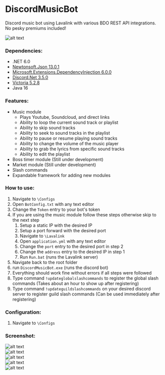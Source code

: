 # DiscordMusicBot
Discord music bot using Lavalink with various BDO REST API integrations.  
No pesky premiums included!  

![alt text](https://i.imgur.com/MyxkHR2.png)  

### Dependencies:  
- .NET 6.0  
- [Newtonsoft.Json 13.0.1](https://www.nuget.org/packages/Newtonsoft.Json/13.0.1/)  
- [Microsoft.Extensions.DependencyInjection 6.0.0](https://www.nuget.org/packages/Microsoft.Extensions.DependencyInjection/6.0.0/)  
- [Discord.Net 3.5.0](https://www.nuget.org/packages/Discord.Net/3.5.0/)  
- [Victoria 5.2.8](https://www.nuget.org/packages/Victoria/5.2.8/)  
- Java 16  

### Features:  
- Music module  
    - Plays Youtube, Soundcloud, and direct links  
    - Ability to loop the current sound track or playlist
    - Ability to skip sound tracks
    - Ability to seek to sound tracks in the playlist
    - Ability to pause or resume playing sound tracks
    - Ability to change the volume of the music player
    - Ability to grab the lyrics from specific sound tracks
    - Ability to edit the playlist
- Boss timer module (Still under development)  
- Market module (Still under development)  
- Slash commands
- Expandable framework for adding new modules  

### How to use:  
1. Navigate to `\Configs`  
2. Open `BotConfig.txt` with any text editor  
3. Change the `Token` entry to your bot's token  
4. If you are using the music module follow these steps otherwise skip to the next step  
    1. Setup a static IP with the desired IP  
    2. Setup a port forward with the desired port  
    3. Navigate to `\Lavalink`  
    4. Open `application.yml` with any text editor  
    5. Change the `port` entry to the desired port in step 2  
    6. Change the `address` entry to the desired IP in step 1  
    7. Run `Run.bat` (runs the Lavalink server)  
6. Navigate back to the root folder  
7. run `DiscordMusicBot.exe` (runs the discord bot)  
8. Everything should work fine without errors if all steps were followed  
9. Type command `!updateglobalslashcommands` to register the global slash commands (Takes about an hour to show up after registering)
10. Type command `!updateguildslashcommands` on your desired discord server to register guild slash commands (Can be used immediately after registering)

### Configuration:  
1. Navigate to `\Configs`  

### Screenshot:  
![alt text](https://i.imgur.com/WIgcHz9.png)  
![alt text](https://i.imgur.com/M2ePitt.png)  
![alt text](https://i.imgur.com/IE15Ei4.png)  
![alt text](https://i.imgur.com/DX71won.png)  
![alt text](https://i.imgur.com/SqSxATc.png)  
